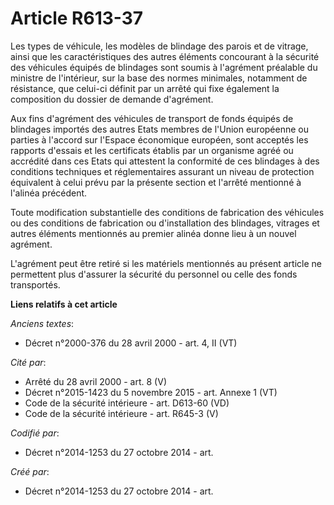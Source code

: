 # Article R613-37

Les types de véhicule, les modèles de blindage des parois et de vitrage, ainsi que les caractéristiques des autres éléments
concourant à la sécurité des véhicules équipés de blindages sont soumis à l'agrément préalable du ministre de l'intérieur,
sur la base des normes minimales, notamment de résistance, que celui-ci définit par un arrêté qui fixe également la
composition du dossier de demande d'agrément.

Aux fins d'agrément des véhicules de transport de fonds équipés de blindages importés des autres Etats membres de l'Union
européenne ou parties à l'accord sur l'Espace économique européen, sont acceptés les rapports d'essais et les certificats
établis par un organisme agréé ou accrédité dans ces Etats qui attestent la conformité de ces blindages à des conditions
techniques et réglementaires assurant un niveau de protection équivalent à celui prévu par la présente section et l'arrêté
mentionné à l'alinéa précédent.

Toute modification substantielle des conditions de fabrication des véhicules ou des conditions de fabrication ou
d'installation des blindages, vitrages et autres éléments mentionnés au premier alinéa donne lieu à un nouvel agrément.

L'agrément peut être retiré si les matériels mentionnés au présent article ne permettent plus d'assurer la sécurité du
personnel ou celle des fonds transportés.

**Liens relatifs à cet article**

_Anciens textes_:

  - Décret n°2000-376 du 28 avril 2000 - art. 4, II (VT)

_Cité par_:

  - Arrêté du 28 avril 2000 - art. 8 (V)
  - Décret n°2015-1423 du 5 novembre 2015 - art. Annexe 1 (VT)
  - Code de la sécurité intérieure - art. D613-60 (VD)
  - Code de la sécurité intérieure - art. R645-3 (V)

_Codifié par_:

  - Décret n°2014-1253 du 27 octobre 2014 - art.

_Créé par_:

  - Décret n°2014-1253 du 27 octobre 2014 - art.

